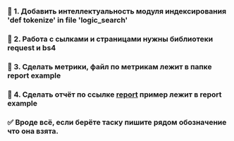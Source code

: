 ### 🔲 1. Добавить интеллектуальность модуля индексирования 'def tokenize' in file 'logic_search'
### 🔲 2. Работа с сылками и страницами нужны библиотеки request и bs4
### 🔲 3. Сделать метрики, файл по метрикам лежит в папке report example
### 🔲 4. Сделать отчёт по ссылке [report](https://docs.google.com/document/d/1SG8dhofV5O_tqJKYjk4hQiWK4JsQmvtV8dE_FZaICEw/edit?usp=sharing) пример лежит в report example
### ✅ Вроде всё, если берёте таску пишите рядом обозначение что она взята.
